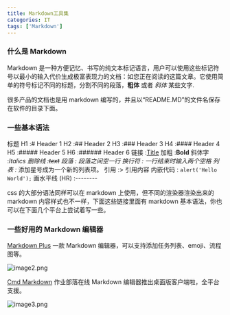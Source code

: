 ```yaml
---
title: Markdown工具集
categories: IT
tags: ['Markdown']
---
```


### 什么是 Markdown

Markdown 是一种方便记忆、书写的纯文本标记语言，用户可以使用这些标记符号以最小的输入代价生成极富表现力的文档：如您正在阅读的这篇文章。它使用简单的符号标记不同的标题，分割不同的段落，**粗体** 或者 _斜体_ 某些文字.

很多产品的文档也是用 markdown 编写的，并且以“README.MD”的文件名保存在软件的目录下面。

### 一些基本语法

标题
H1 :# Header 1
H2 :## Header 2
H3 :### Header 3
H4 :#### Header 4
H5 :##### Header 5
H6 :###### Header 6
链接 :[Title](URL)
加粗 :**Bold**
斜体字 :_Italics_
_删除线 :~~text~~
段落 : 段落之间空一行
换行符 : 一行结束时输入两个空格
列表 :_ 添加星号成为一个新的列表项。
引用 :> 引用内容
内嵌代码 : `alert('Hello World');`
画水平线 (HR) :--------

css 的大部分语法同样可以在 markdown 上使用，但不同的渲染器渲染出来的 markdown 内容样式也不一样，下面这些链接里面有 markdown 基本语法，你也可以在下面几个平台上尝试着写一些。

### 一些好用的 Markdown 编辑器

[Markdown Plus](http://mdp.tylingsoft.com/) 一款 Markdown 编辑器，可以支持添加任务列表、emoji、流程图等。

![image2.png](/images/posts/markdown/image2.png)

[Cmd Markdown](https://www.zybuluo.com/cmd/?utm_source=mindstore.io) 作业部落在线 Markdown 编辑器推出桌面版客户端啦，全平台支援。

![image3.png](/images/posts/markdown/image3.png)
